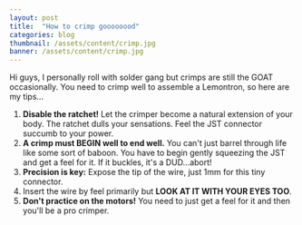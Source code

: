 ```yaml
---
layout: post
title:  "How to crimp goooooood"
categories: blog
thumbnail: /assets/content/crimp.jpg
banner: /assets/content/crimp.jpg
---
```


Hi guys, I personally roll with solder gang but crimps are still the GOAT occasionally. You need to
crimp well to assemble a Lemontron, so here are my tips...

1. **Disable the ratchet!** Let the crimper become a natural extension of your body. The ratchet dulls your sensations.
   Feel the JST connector succumb to your power.
2. **A crimp must BEGIN well to end well.** You can't just barrel through life like some sort of baboon. You have to
   begin gently squeezing the JST and get a feel for it. If it buckles, it's a DUD...abort!
3. **Precision is key:** Expose the tip of the wire, just 1mm for this tiny connector.
4. Insert the wire by feel primarily but **LOOK AT IT WITH YOUR EYES TOO**.
5. **Don't practice on the motors!** You need to just get a feel for it and then you'll be a pro crimper.




